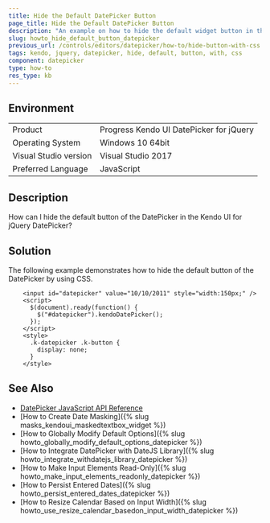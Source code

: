```yaml
---
title: Hide the Default DatePicker Button
page_title: Hide the Default DatePicker Button
description: "An example on how to hide the default widget button in the Kendo UI DatePicker."
slug: howto_hide_default_button_datepicker
previous_url: /controls/editors/datepicker/how-to/hide-button-with-css
tags: kendo, jquery, datepicker, hide, default, button, with, css
component: datepicker
type: how-to
res_type: kb
---
```


## Environment

<table>
 <tr>
  <td>Product</td>
  <td>Progress Kendo UI DatePicker for jQuery</td>
 </tr>
 <tr>
  <td>Operating System</td>
  <td>Windows 10 64bit</td>
 </tr>
 <tr>
  <td>Visual Studio version</td>
  <td>Visual Studio 2017</td>
 </tr>
 <tr>
  <td>Preferred Language</td>
  <td>JavaScript</td>
 </tr>
</table>

## Description

How can I hide the default button of the DatePicker in the Kendo UI for jQuery DatePicker?

## Solution

The following example demonstrates how to hide the default button of the DatePicker by using CSS.

```dojo
    <input id="datepicker" value="10/10/2011" style="width:150px;" />
    <script>
      $(document).ready(function() {
        $("#datepicker").kendoDatePicker();
      });
    </script>
    <style>
      .k-datepicker .k-button {
        display: none;
      }
    </style>
```

## See Also

* [DatePicker JavaScript API Reference](/api/javascript/ui/datepicker)
* [How to Create Date Masking]({% slug masks_kendoui_maskedtextbox_widget %})
* [How to Globally Modify Default Options]({% slug howto_globally_modify_default_options_datepicker %})
* [How to Integrate DatePicker with DateJS Library]({% slug howto_integrate_withdatejs_library_datepicker %})
* [How to Make Input Elements Read-Only]({% slug howto_make_input_elements_readonly_datepicker %})
* [How to Persist Entered Dates]({% slug howto_persist_entered_dates_datepicker %})
* [How to Resize Calendar Based on Input Width]({% slug howto_use_resize_calendar_basedon_input_width_datepicker %})

